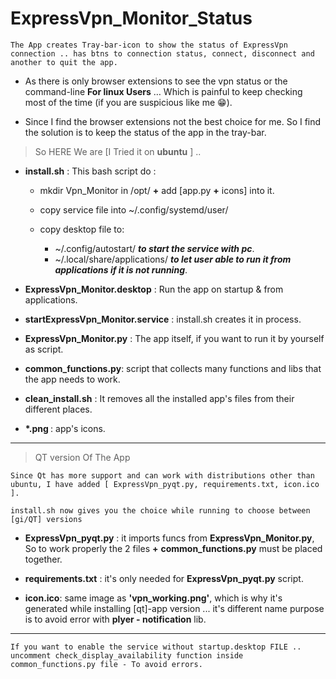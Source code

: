 # ExpressVpn_Monitor_Status

```The App creates Tray-bar-icon to show the status of ExpressVpn connection .. has btns to connection status, connect, disconnect and another to quit the app. ```

- As there is only browser extensions to see the vpn status or the command-line **For linux Users** … Which is painful to keep checking most of the time (if you are suspicious like me :grin:).

- Since I find the browser extensions not the best choice for me. So I find the solution is to keep the status of the app in the tray-bar.

> So HERE We are [I Tried it on **ubuntu** ] ..

* **install.sh** : This bash script do :

  * mkdir Vpn_Monitor in /opt/ **+** add [app.py **+** icons] into it.

  * copy service file into ~/.config/systemd/user/

  * copy desktop file to:
    * ~/.config/autostart/ **_to start the service with pc_**.
    * ~/.local/share/applications/ **_to let user able to run it from applications if it is not running_**.


* **ExpressVpn_Monitor.desktop** : Run the app on startup & from applications.

* **startExpressVpn_Monitor.service** : install.sh creates it in process.

* **ExpressVpn_Monitor.py** : The app itself, if you want to run it by yourself as script.

* **common_functions.py**: script that collects many functions and libs that the app needs to work.

* **clean_install.sh** : It removes all the installed app's files from their different places.

* <strong> *.png </strong> : app's icons.

<hr>

> QT version Of The App

``` Since Qt has more support and can work with distributions other than ubuntu, I have added [ ExpressVpn_pyqt.py, requirements.txt, icon.ico ]. ```

```install.sh now gives you the choice while running to choose between [gi/QT] versions ```

* **ExpressVpn_pyqt.py** : it imports funcs from **ExpressVpn_Monitor.py**, So to work properly the 2 files **+** **common_functions.py** must be placed together.

* **requirements.txt** : it's only needed for **ExpressVpn_pyqt.py** script.

* **icon.ico**: same image as **'vpn_working.png'**, which is why it's generated while installing [qt]-app version ... it's different name purpose is to avoid error with **plyer - notification** lib.

<hr>

```If you want to enable the service without startup.desktop FILE .. uncomment check_display_availability function inside common_functions.py file - To avoid errors.```